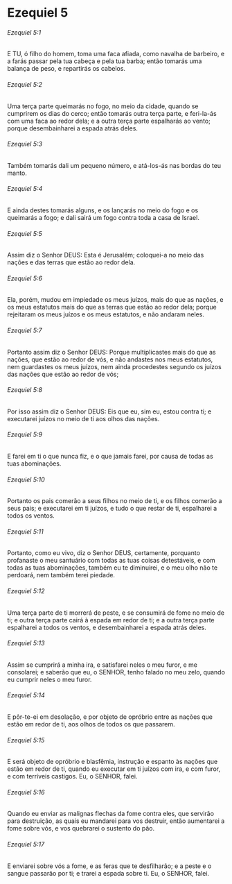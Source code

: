 # Ezequiel 5

###### Ezequiel 5:1

E TU, ó filho do homem, toma uma faca afiada, como navalha de barbeiro, e a farás passar pela tua cabeça e pela tua barba; então tomarás uma balança de peso, e repartirás os cabelos.

###### Ezequiel 5:2

Uma terça parte queimarás no fogo, no meio da cidade, quando se cumprirem os dias do cerco; então tomarás outra terça parte, e feri-la-ás com uma faca ao redor dela; e a outra terça parte espalharás ao vento; porque desembainharei a espada atrás deles.

###### Ezequiel 5:3

Também tomarás dali um pequeno número, e atá-los-ás nas bordas do teu manto.

###### Ezequiel 5:4

E ainda destes tomarás alguns, e os lançarás no meio do fogo e os queimarás a fogo; e dali sairá um fogo contra toda a casa de Israel.

###### Ezequiel 5:5

Assim diz o Senhor DEUS: Esta é Jerusalém; coloquei-a no meio das nações e das terras que estão ao redor dela.

###### Ezequiel 5:6

Ela, porém, mudou em impiedade os meus juízos, mais do que as nações, e os meus estatutos mais do que as terras que estão ao redor dela; porque rejeitaram os meus juízos e os meus estatutos, e não andaram neles.

###### Ezequiel 5:7

Portanto assim diz o Senhor DEUS: Porque multiplicastes mais do que as nações, que estão ao redor de vós, e não andastes nos meus estatutos, nem guardastes os meus juízos, nem ainda procedestes segundo os juízos das nações que estão ao redor de vós;

###### Ezequiel 5:8

Por isso assim diz o Senhor DEUS: Eis que eu, sim eu, estou contra ti; e executarei juízos no meio de ti aos olhos das nações.

###### Ezequiel 5:9

E farei em ti o que nunca fiz, e o que jamais farei, por causa de todas as tuas abominações.

###### Ezequiel 5:10

Portanto os pais comerão a seus filhos no meio de ti, e os filhos comerão a seus pais; e executarei em ti juízos, e tudo o que restar de ti, espalharei a todos os ventos.

###### Ezequiel 5:11

Portanto, como eu vivo, diz o Senhor DEUS, certamente, porquanto profanaste o meu santuário com todas as tuas coisas detestáveis, e com todas as tuas abominações, também eu te diminuirei, e o meu olho não te perdoará, nem também terei piedade.

###### Ezequiel 5:12

Uma terça parte de ti morrerá de peste, e se consumirá de fome no meio de ti; e outra terça parte cairá à espada em redor de ti; e a outra terça parte espalharei a todos os ventos, e desembainharei a espada atrás deles.

###### Ezequiel 5:13

Assim se cumprirá a minha ira, e satisfarei neles o meu furor, e me consolarei; e saberão que eu, o SENHOR, tenho falado no meu zelo, quando eu cumprir neles o meu furor.

###### Ezequiel 5:14

E pôr-te-ei em desolação, e por objeto de opróbrio entre as nações que estão em redor de ti, aos olhos de todos os que passarem.

###### Ezequiel 5:15

E será objeto de opróbrio e blasfêmia, instrução e espanto às nações que estão em redor de ti, quando eu executar em ti juízos com ira, e com furor, e com terríveis castigos. Eu, o SENHOR, falei.

###### Ezequiel 5:16

Quando eu enviar as malignas flechas da fome contra eles, que servirão para destruição, as quais eu mandarei para vos destruir, então aumentarei a fome sobre vós, e vos quebrarei o sustento do pão.

###### Ezequiel 5:17

E enviarei sobre vós a fome, e as feras que te desfilharão; e a peste e o sangue passarão por ti; e trarei a espada sobre ti. Eu, o SENHOR, falei.

